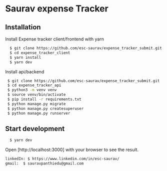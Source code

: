 # Saurav expense Tracker


## Installation

Install Expense tracker client/frontend with yarn

```bash
  $ git clone https://github.com/esc-saurav/expense_tracker_submit.git
  $ cd expense_tracker_client
  $ yarn install
  $ yarn dev
```

Install api/backend

```bash
 $ git clone https://github.com/esc-saurav/expense_tracker_submit.git
 $ cd expense_tracker_api
 $ python3 -m venv venv
 $ source venv/bin/activate
 $ pip install -r requirements.txt  
 $ python manage.py migrate
 $ python manage.py createsuperuser
 $ python manage.py runserver


```

## Start development

```bash
  $ yarn dev
```

Open [http://localhost:3000] with your browser to see the result.
```bash
linkedIn: $ https://www.linkedin.com/in/esc-saurav/
gmail:  $ sauravpanthiedu@gmail.com
```
